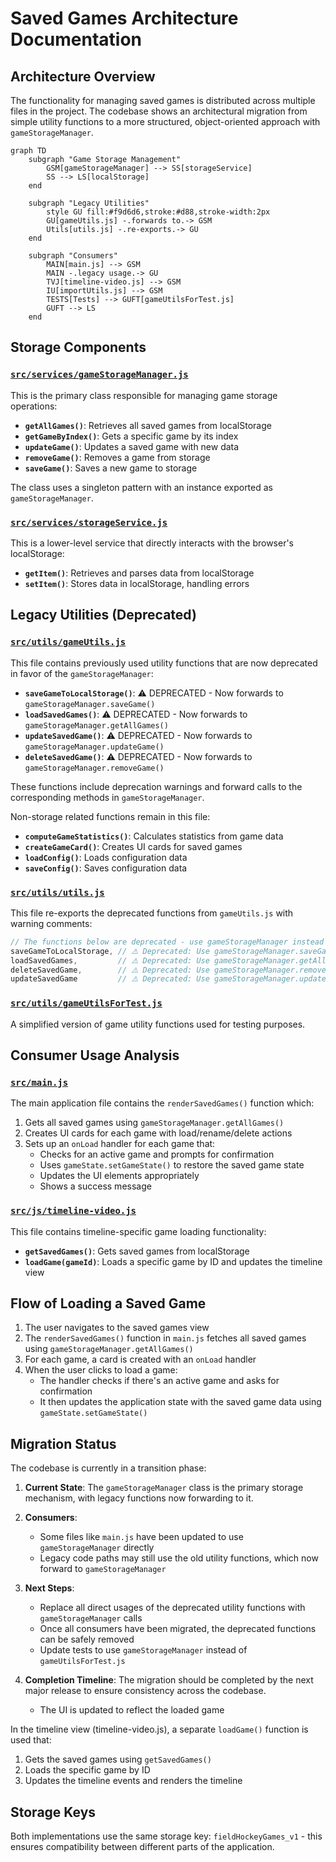 # Saved Games Architecture Documentation

## Architecture Overview

The functionality for managing saved games is distributed across multiple files in the project. The codebase shows an architectural migration from simple utility functions to a more structured, object-oriented approach with `gameStorageManager`.

```mermaid
graph TD
    subgraph "Game Storage Management"
        GSM[gameStorageManager] --> SS[storageService]
        SS --> LS[localStorage]
    end

    subgraph "Legacy Utilities"
        style GU fill:#f9d6d6,stroke:#d88,stroke-width:2px
        GU[gameUtils.js] -.forwards to.-> GSM
        Utils[utils.js] -.re-exports.-> GU
    end

    subgraph "Consumers"
        MAIN[main.js] --> GSM
        MAIN -.legacy usage.-> GU
        TVJ[timeline-video.js] --> GSM
        IU[importUtils.js] --> GSM
        TESTS[Tests] --> GUFT[gameUtilsForTest.js]
        GUFT --> LS
    end
```

## Storage Components

### [`src/services/gameStorageManager.js`](../src/services/gameStorageManager.js)

This is the primary class responsible for managing game storage operations:

- **`getAllGames()`**: Retrieves all saved games from localStorage
- **`getGameByIndex()`**: Gets a specific game by its index
- **`updateGame()`**: Updates a saved game with new data
- **`removeGame()`**: Removes a game from storage
- **`saveGame()`**: Saves a new game to storage

The class uses a singleton pattern with an instance exported as `gameStorageManager`.

### [`src/services/storageService.js`](../src/services/storageService.js)

This is a lower-level service that directly interacts with the browser's localStorage:

- **`getItem()`**: Retrieves and parses data from localStorage
- **`setItem()`**: Stores data in localStorage, handling errors

## Legacy Utilities (Deprecated)

### [`src/utils/gameUtils.js`](../src/utils/gameUtils.js)

This file contains previously used utility functions that are now deprecated in favor of the `gameStorageManager`:

- **`saveGameToLocalStorage()`**: ⚠️ DEPRECATED - Now forwards to `gameStorageManager.saveGame()`
- **`loadSavedGames()`**: ⚠️ DEPRECATED - Now forwards to `gameStorageManager.getAllGames()`
- **`updateSavedGame()`**: ⚠️ DEPRECATED - Now forwards to `gameStorageManager.updateGame()`
- **`deleteSavedGame()`**: ⚠️ DEPRECATED - Now forwards to `gameStorageManager.removeGame()`

These functions include deprecation warnings and forward calls to the corresponding methods in `gameStorageManager`.

Non-storage related functions remain in this file:

- **`computeGameStatistics()`**: Calculates statistics from game data
- **`createGameCard()`**: Creates UI cards for saved games
- **`loadConfig()`**: Loads configuration data
- **`saveConfig()`**: Saves configuration data

### [`src/utils/utils.js`](../src/utils/utils.js)

This file re-exports the deprecated functions from `gameUtils.js` with warning comments:

```javascript
// The functions below are deprecated - use gameStorageManager instead
saveGameToLocalStorage, // ⚠️ Deprecated: Use gameStorageManager.saveGame()
loadSavedGames,         // ⚠️ Deprecated: Use gameStorageManager.getAllGames()
deleteSavedGame,        // ⚠️ Deprecated: Use gameStorageManager.removeGame()
updateSavedGame         // ⚠️ Deprecated: Use gameStorageManager.updateGame()
```

### [`src/utils/gameUtilsForTest.js`](../src/utils/gameUtilsForTest.js)

A simplified version of game utility functions used for testing purposes.

## Consumer Usage Analysis

### [`src/main.js`](../src/main.js)

The main application file contains the `renderSavedGames()` function which:

1. Gets all saved games using `gameStorageManager.getAllGames()`
2. Creates UI cards for each game with load/rename/delete actions
3. Sets up an `onLoad` handler for each game that:
   - Checks for an active game and prompts for confirmation
   - Uses `gameState.setGameState()` to restore the saved game state
   - Updates the UI elements appropriately
   - Shows a success message

### [`src/js/timeline-video.js`](../src/js/timeline-video.js)

This file contains timeline-specific game loading functionality:

- **`getSavedGames()`**: Gets saved games from localStorage
- **`loadGame(gameId)`**: Loads a specific game by ID and updates the timeline view

## Flow of Loading a Saved Game

1. The user navigates to the saved games view
2. The `renderSavedGames()` function in `main.js` fetches all saved games using `gameStorageManager.getAllGames()`
3. For each game, a card is created with an `onLoad` handler
4. When the user clicks to load a game:
   - The handler checks if there's an active game and asks for confirmation
   - It then updates the application state with the saved game data using `gameState.setGameState()`

## Migration Status

The codebase is currently in a transition phase:

1. **Current State**: The `gameStorageManager` class is the primary storage mechanism, with legacy functions now forwarding to it.

2. **Consumers**:
   - Some files like `main.js` have been updated to use `gameStorageManager` directly
   - Legacy code paths may still use the old utility functions, which now forward to `gameStorageManager`

3. **Next Steps**:
   - Replace all direct usages of the deprecated utility functions with `gameStorageManager` calls
   - Once all consumers have been migrated, the deprecated functions can be safely removed
   - Update tests to use `gameStorageManager` instead of `gameUtilsForTest.js`

4. **Completion Timeline**: The migration should be completed by the next major release to ensure consistency across the codebase.
   - The UI is updated to reflect the loaded game

In the timeline view (timeline-video.js), a separate `loadGame()` function is used that:

1. Gets the saved games using `getSavedGames()`
2. Loads the specific game by ID
3. Updates the timeline events and renders the timeline

## Storage Keys

Both implementations use the same storage key: `fieldHockeyGames_v1` - this ensures compatibility between different parts of the application.
